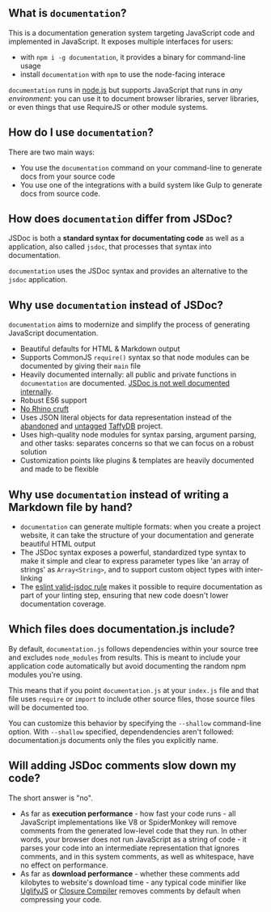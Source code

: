 ## What is `documentation`?

This is a documentation generation system targeting JavaScript code and implemented
in JavaScript. It exposes multiple interfaces for users:

* with `npm i -g documentation`, it provides a binary for command-line usage
* install `documentation` with `npm` to use the node-facing interace

`documentation` runs in [node.js](https://nodejs.org/) but supports JavaScript
that runs in _any environment_: you can use it to document browser libraries,
server libraries, or even things that use RequireJS or other module systems.

## How do I use `documentation`?

There are two main ways:

* You use the `documentation` command on your command-line to generate docs
  from your source code
* You use one of the integrations with a build system like Gulp to generate
  docs from source code.

## How does `documentation` differ from JSDoc?

JSDoc is both a **standard syntax for documentating code** as well as a
application, also called `jsdoc`, that processes that syntax into documentation.

`documentation` uses the JSDoc syntax and provides an alternative to the `jsdoc`
application.

## Why use `documentation` instead of JSDoc?

`documentation` aims to modernize and simplify the process of generating JavaScript
documentation.

* Beautiful defaults for HTML & Markdown output
* Supports CommonJS `require()` syntax so that node modules can be documented
  by giving their `main` file
* Heavily documented internally: all public and private functions in `documentation`
  are documented. [JSDoc is not well documented internally](https://github.com/jsdoc3/jsdoc/issues/839).
* Robust ES6 support
* [No Rhino cruft](https://github.com/jsdoc3/jsdoc/issues/942)
* Uses JSON literal objects for data representation instead of the [abandoned](https://github.com/typicaljoe/taffydb/graphs/contributors)
  and [untagged](https://github.com/jsdoc3/jsdoc/blob/master/package.json#L25) [TaffyDB](http://www.taffydb.com/) project.
* Uses high-quality node modules for syntax parsing, argument parsing, and other
  tasks: separates concerns so that we can focus on a robust solution
* Customization points like plugins & templates are heavily documented and
  made to be flexible

## Why use `documentation` instead of writing a Markdown file by hand?

* `documentation` can generate multiple formats: when you create a project
  website, it can take the structure of your documentation and generate
  beautiful HTML output
* The JSDoc syntax exposes a powerful, standardized type syntax to make it
  simple and clear to express parameter types like 'an array of strings'
  as `Array<String>`, and to support custom object types with inter-linking
* The [eslint valid-jsdoc rule](http://eslint.org/docs/rules/valid-jsdoc.html)
  makes it possible to require documentation as part of your linting step,
  ensuring that new code doesn't lower documentation coverage.

## Which files does documentation.js include?

By default, `documentation.js` follows dependencies within your source tree
and excludes `node_modules` from results. This is meant to include your application
code automatically but avoid documenting the random npm modules you're
using.

This means that if you point `documentation.js` at your `index.js` file and
that file uses `require` or `import` to include other source files,
those source files will be documented too.

You can customize this behavior by specifying the `--shallow` command-line
option. With `--shallow` specified, dependendencies aren't followed: documentation.js
documents only the files you explicitly name.

## Will adding JSDoc comments slow down my code?

The short answer is "no".

* As far as **execution performance** - how fast your code runs -
  all JavaScript implementations like V8 or SpiderMonkey will remove
  comments from the generated low-level code that they run. In other words,
  your browser does not run JavaScript as a string of code - it parses your
  code into an intermediate representation that ignores comments, and in this
  system comments, as well as whitespace, have no effect on performance.
* As far as **download performance** - whether these comments add kilobytes to
  website's download time - any typical code minifier
  like [UglifyJS](https://github.com/mishoo/UglifyJS) or [Closure Compiler](https://developers.google.com/closure/compiler/)
  removes comments by default when compressing your code.
